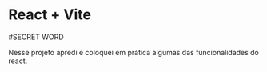# React + Vite

#SECRET WORD

Nesse projeto apredi e coloquei em prática algumas das funcionalidades do react.
